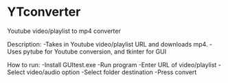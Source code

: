 # YTconverter

Youtube video/playlist to mp4 converter

Description:
-Takes in Youtube video/playlist URL and downloads mp4.
-Uses pytube for Youtube conversion, and tkinter for GUI

How to run:
-Install GUItest.exe
-Run program
-Enter URL of video/playlist
-Select video/audio option
-Select folder destination
-Press convert
